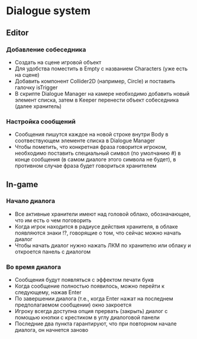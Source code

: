 # Dialogue system

## Editor
### Добавление собеседника
* Создать на сцене игровой объект
* Для удобства поместить в Empty с названием Characters (уже есть на сцене)
* Добавить компонент Collider2D (например,  Circle) и поставить галочку
isTrigger
* В скрипте Dialogue Manager на камере необходимо добавить новый элемент списка, затем
в Keeper перенести объект собеседника (далее хранитель)

### Настройка сообщений
* Сообщения пишутся каждое на новой строке внутри Body в соотвествующем элементе
списка в Dialogue Manager
* Чтобы пометить, что конкретная фраза говорится игроком, 
необходимо поставить специальный символ (по умолчанию \#) в конце сообщения (в самом
диалоге этого символа не будет), в противном
случае фраза будет говориться хранителем

## In-game
### Начало диалога
* Все активные хранители имеют над головой облако, обозначающее,
что им есть о чем поговорить
* Когда игрок находится в радиусе действия хранителя, в облаке появляются
знаки !?, говорящие о том, что сейчас можно начать диалог
* Чтобы начать диалог нужно нажать ЛКМ по хранителю или облаку и откроется
панель с диалогом

### Во время диалога
* Сообщения будут появляться с эффектом печати букв
* Когда сообщение полностью появилось, можно перейти к следующему,
нажав Enter
* По завершении диалога (т.е., когда Enter нажат на последнем предполагаемом
сообщении) окно закроется
* Игроку всегда доступна опция прервать (закрыть) диалог с помощью
кнопки с крестиком в углу диалоговой панели
* Последние два пункта гарантируют, что при повторном начале диалога, он
начнется заново

